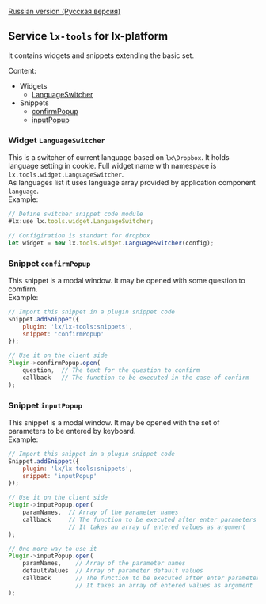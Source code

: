[Russian version (Русская версия)](https://github.com/epicoon/lx-tools/blob/master/README-ru.md)

## Service `lx-tools` for lx-platform

It contains widgets and snippets extending the basic set.

Content:
* Widgets
	* [LanguageSwitcher](#w-LanguageSwitcher)
* Snippets
	* [confirmPopup](#b-confirmPopup)
	* [inputPopup](#b-inputPopup)

<a name="w-LanguageSwitcher"><h3>Widget `LanguageSwitcher`</h3></a>
This is a switcher of current language based on `lx\Dropbox`. It holds language setting in cookie. Full widget name with namespace is `lx.tools.widget.LanguageSwitcher`.<br>
As languages list it uses language array provided by application component `language`.<br>
Example:
```js
// Define switcher snippet code module
#lx:use lx.tools.widget.LanguageSwitcher;

// Configiration is standart for dropbox
let widget = new lx.tools.widget.LanguageSwitcher(config);
```

<a name="b-confirmPopup"><h3>Snippet `confirmPopup`</h3></a>
This snippet is a modal window. It may be opened with some question to comfirm.<br>
Example:
```js
// Import this snippet in a plugin snippet code
Snippet.addSnippet({
	plugin: 'lx/lx-tools:snippets',
	snippet: 'confirmPopup'
});
```
```js
// Use it on the client side
Plugin->confirmPopup.open(
	question,  // The text for the question to confirm
	callback   // The function to be executed in the case of confirm
);
```

<a name="b-inputPopup"><h3>Snippet `inputPopup`</h3></a>
This snippet is a modal window. It may be opened with the set of parameters to be entered by keyboard.<br>
Example:
```js
// Import this snippet in a plugin snippet code
Snippet.addSnippet({
	plugin: 'lx/lx-tools:snippets',
	snippet: 'inputPopup'
});
```
```js
// Use it on the client side
Plugin->inputPopup.open(
	paramNames,  // Array of the parameter names
	callback     // The function to be executed after enter parameters
	             // It takes an array of entered values as argument
);

// One more way to use it
Plugin->inputPopup.open(
	paramNames,    // Array of the parameter names
	defaultValues  // Array of parameter default values
	callback       // The function to be executed after enter parameters
	               // It takes an array of entered values as argument
);
```
